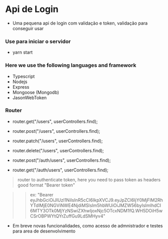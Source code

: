 # Api de Login

- Uma pequena api de login com validação e token, validação para conseguir usar

### Use para iniciar o servidor

- yarn start 

### Here we use the following languages and framework

- Typescript
- Nodejs
- Express
- Mongoose (Mongodb)
- JasonWebToken

### Router

- router.get("/users", userControllers.find); <!-- view all registered users -->
- router.post("/users", userControllers.find); <!-- register user -->
- router.patch("/users", userControllers.find); <!-- uptade user -->
- router.delete("/users", userControllers.find); <!-- delete user -->
- router.post("/auth/users", userControllers.find); <!-- login user -->

- router.get("/auth/users", userControllers.find);

> router to authenticate token, here you need to pass token as headers good format "Bearer token"

>> ex: "Bearer eyJhbGciOiJIUzI1NiIsInR5cCI6IkpXVCJ9.eyJpZCI6IjY0MjFlM2RhYTdlMjE0NGViNWE4NjdiMSIsIm5hbWUiOiJMZW56byIsImlhdCI6MTY3OTk0MjYzNSwiZXhwIjoxNjc5OTcxNDM1fQ.WH5DOiH5wCSrOBPWYtQYrZuffGu9LdSMHyv4"

- Em breve novas funcionalidades, como acesso de admnistrador e testes para area de desenvolvimento

